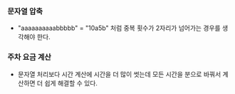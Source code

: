 ### 문자열 압축
  - "aaaaaaaaaabbbbb" = "10a5b" 처럼 중복 횟수가 2자리가 넘어가는 경우를 생각해야 한다.
### 주차 요금 계산
  - 문자열 처리보다 시간 계산에 시간을 더 많이 썻는데 모든 시간을 분으로 바꿔서 계산하면 더 쉽게 해결할 수 있다.